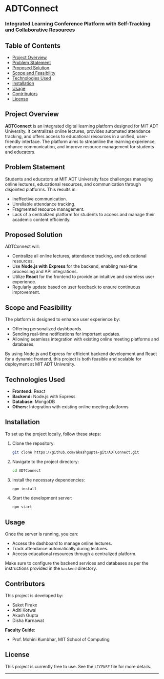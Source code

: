 # ADTConnect

### Integrated Learning Conference Platform with Self-Tracking and Collaborative Resources

## Table of Contents
- [Project Overview](#project-overview)
- [Problem Statement](#problem-statement)
- [Proposed Solution](#proposed-solution)
- [Scope and Feasibility](#scope-and-feasibility)
- [Technologies Used](#technologies-used)
- [Installation](#installation)
- [Usage](#usage)
- [Contributors](#contributors)
- [License](#license)

## Project Overview
**ADTConnect** is an integrated digital learning platform designed for MIT ADT University. It centralizes online lectures, provides automated attendance tracking, and offers access to educational resources in a unified, user-friendly interface. The platform aims to streamline the learning experience, enhance communication, and improve resource management for students and educators.

## Problem Statement
Students and educators at MIT ADT University face challenges managing online lectures, educational resources, and communication through disjointed platforms. This results in:
- Ineffective communication.
- Unreliable attendance tracking.
- Fragmented resource management.
- Lack of a centralized platform for students to access and manage their academic content efficiently.

## Proposed Solution
ADTConnect will:
- Centralize all online lectures, attendance tracking, and educational resources.
- Use **Node.js with Express** for the backend, enabling real-time processing and API integrations.
- Utilize **React** for the frontend to provide an intuitive and seamless user experience.
- Regularly update based on user feedback to ensure continuous improvement.

## Scope and Feasibility
The platform is designed to enhance user experience by:
- Offering personalized dashboards.
- Sending real-time notifications for important updates.
- Allowing seamless integration with existing online meeting platforms and databases.

By using Node.js and Express for efficient backend development and React for a dynamic frontend, this project is both feasible and scalable for deployment at MIT ADT University.

## Technologies Used
- **Frontend:** React
- **Backend:** Node.js with Express
- **Database:** MongoDB
- **Others:** Integration with existing online meeting platforms

## Installation
To set up the project locally, follow these steps:

1. Clone the repository:
   ```bash
   git clone https://github.com/akashgupta-git/ADTConnect.git
   ```
2. Navigate to the project directory:
   ```bash
   cd ADTConnect
   ```
3. Install the necessary dependencies:
   ```bash
   npm install
   ```
4. Start the development server:
   ```bash
   npm start
   ```

## Usage
Once the server is running, you can:
- Access the dashboard to manage online lectures.
- Track attendance automatically during lectures.
- Access educational resources through a centralized platform.

Make sure to configure the backend services and databases as per the instructions provided in the `backend` directory.

## Contributors
This project is developed by:
- Saket Firake
- Aditi Kotwal
- Akash Gupta
- Disha Karnawat

**Faculty Guide:**
- Prof. Mohini Kumbhar, MIT School of Computing

## License
This project is currently free to use. See the `LICENSE` file for more details.

---
